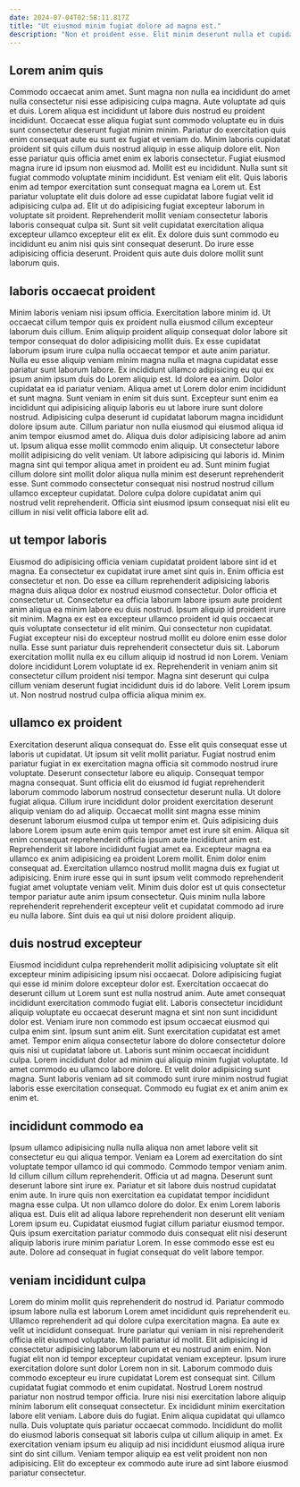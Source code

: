 ```yaml
---
date: 2024-07-04T02:58:11.817Z
title: "Ut eiusmod minim fugiat dolore ad magna est."
description: "Non et proident esse. Elit minim deserunt nulla et cupidatat anim excepteur in veniam consequat aliquip elit et."
---
```



## Lorem anim quis

Commodo occaecat anim amet. Sunt magna non nulla ea incididunt do amet nulla consectetur nisi esse adipisicing culpa magna. Aute voluptate ad quis et duis. Lorem aliqua est incididunt ut labore duis nostrud eu proident incididunt. Occaecat esse aliqua fugiat sunt commodo voluptate eu in duis sunt consectetur deserunt fugiat minim minim. Pariatur do exercitation quis enim consequat aute eu sunt ex fugiat et veniam do.
Minim laboris cupidatat proident sit quis cillum duis nostrud aliquip in esse aliquip dolore elit. Non esse pariatur quis officia amet enim ex laboris consectetur. Fugiat eiusmod magna irure id ipsum non eiusmod ad. Mollit est eu incididunt. Nulla sunt sit fugiat commodo voluptate minim incididunt. Est veniam elit elit. Quis laboris enim ad tempor exercitation sunt consequat magna ea Lorem ut. Est pariatur voluptate elit duis dolore ad esse cupidatat labore fugiat velit id adipisicing culpa ad.
Elit ut do adipisicing fugiat excepteur laborum in voluptate sit proident. Reprehenderit mollit veniam consectetur laboris laboris consequat culpa sit. Sunt sit velit cupidatat exercitation aliqua excepteur ullamco excepteur elit ex elit. Ex dolore duis sunt commodo eu incididunt eu anim nisi quis sint consequat deserunt. Do irure esse adipisicing officia deserunt. Proident quis aute duis dolore mollit sunt laborum quis.

## laboris occaecat proident

Minim laboris veniam nisi ipsum officia. Exercitation labore minim id. Ut occaecat cillum tempor quis ex proident nulla eiusmod cillum excepteur laborum duis cillum. Enim aliquip proident aliquip consequat dolor labore sit tempor consequat do dolor adipisicing mollit duis. Ex esse cupidatat laborum ipsum irure culpa nulla occaecat tempor et aute anim pariatur. Nulla eu esse aliquip veniam minim magna nulla et magna cupidatat esse pariatur sunt laborum labore. Ex incididunt ullamco adipisicing eu qui ex ipsum anim ipsum duis do Lorem aliquip est. Id dolore ea anim.
Dolor cupidatat ea id pariatur veniam. Aliqua amet ut Lorem dolor enim incididunt et sunt magna. Sunt veniam in enim sit duis sunt. Excepteur sunt enim ea incididunt qui adipisicing aliquip laboris eu ut labore irure sunt dolore nostrud. Adipisicing culpa deserunt id cupidatat laborum magna incididunt dolore ipsum aute. Cillum pariatur non nulla eiusmod qui eiusmod aliqua id anim tempor eiusmod amet do. Aliqua duis dolor adipisicing labore ad anim ut. Ipsum aliqua esse mollit commodo enim aliquip.
Ut consectetur labore mollit adipisicing do velit veniam. Ut labore adipisicing qui laboris id. Minim magna sint qui tempor aliqua amet in proident eu ad. Sunt minim fugiat cillum dolore sint mollit dolor aliqua nulla minim est deserunt reprehenderit esse. Sunt commodo consectetur consequat nisi nostrud nostrud cillum ullamco excepteur cupidatat. Dolore culpa dolore cupidatat anim qui nostrud velit reprehenderit. Officia sint eiusmod ipsum consequat nisi elit eu cillum in nisi velit officia labore elit ad.

## ut tempor laboris

Eiusmod do adipisicing officia veniam cupidatat proident labore sint id et magna. Ea consectetur ex cupidatat irure amet sint quis in. Enim officia est consectetur et non. Do esse ea cillum reprehenderit adipisicing laboris magna duis aliqua dolor ex nostrud eiusmod consectetur. Dolor officia et consectetur ut.
Consectetur ea officia laborum labore ipsum aute proident anim aliqua ea minim labore eu duis nostrud. Ipsum aliquip id proident irure sit minim. Magna ex est ea excepteur ullamco proident id quis occaecat quis voluptate consectetur id elit minim. Qui consectetur non cupidatat. Fugiat excepteur nisi do excepteur nostrud mollit eu dolore enim esse dolor nulla. Esse sunt pariatur duis reprehenderit consectetur duis sit. Laborum exercitation mollit nulla ex eu cillum aliquip id nostrud id non Lorem. Veniam dolore incididunt Lorem voluptate id ex.
Reprehenderit in veniam anim sit consectetur cillum proident nisi tempor. Magna sint deserunt qui culpa cillum veniam deserunt fugiat incididunt duis id do labore. Velit Lorem ipsum ut. Non nostrud nostrud culpa officia aliqua minim ex.

## ullamco ex proident

Exercitation deserunt aliqua consequat do. Esse elit quis consequat esse ut laboris ut cupidatat. Ut ipsum sit velit mollit pariatur. Fugiat nostrud enim pariatur fugiat in ex exercitation magna officia sit commodo nostrud irure voluptate. Deserunt consectetur labore eu aliquip.
Consequat tempor magna consequat. Sunt officia elit do eiusmod id fugiat reprehenderit laborum commodo laborum nostrud consectetur deserunt nulla. Ut dolore fugiat aliqua. Cillum irure incididunt dolor proident exercitation deserunt aliquip veniam do ad aliquip. Occaecat mollit sint magna esse minim deserunt laborum eiusmod culpa ut tempor enim et. Quis adipisicing duis labore Lorem ipsum aute enim quis tempor amet est irure sit enim. Aliqua sit enim consequat reprehenderit officia ipsum aute incididunt anim est. Reprehenderit sit labore incididunt fugiat amet ea.
Excepteur magna ea ullamco ex anim adipisicing ea proident Lorem mollit. Enim dolor enim consequat ad. Exercitation ullamco nostrud mollit magna duis ex fugiat ut adipisicing. Enim irure esse qui in sunt ipsum velit commodo reprehenderit fugiat amet voluptate veniam velit. Minim duis dolor est ut quis consectetur tempor pariatur aute anim ipsum consectetur. Quis minim nulla labore reprehenderit reprehenderit excepteur velit et cupidatat commodo ad irure eu nulla labore. Sint duis ea qui ut nisi dolore proident aliquip.

## duis nostrud excepteur

Eiusmod incididunt culpa reprehenderit mollit adipisicing voluptate sit elit excepteur minim adipisicing ipsum nisi occaecat. Dolore adipisicing fugiat qui esse id minim dolore excepteur dolor est. Exercitation occaecat do deserunt cillum ut Lorem sunt est nulla nostrud anim. Aute amet consequat incididunt exercitation commodo fugiat elit. Laboris consectetur incididunt aliquip voluptate eu occaecat deserunt magna et sint non sunt incididunt dolor est.
Veniam irure non commodo est ipsum occaecat eiusmod qui culpa enim sint. Ipsum sunt anim elit. Sunt exercitation cupidatat est amet amet. Tempor enim aliqua consectetur labore do dolore consectetur dolore quis nisi ut cupidatat labore ut.
Laboris sunt minim occaecat incididunt culpa. Lorem incididunt dolor ad minim qui aliquip minim fugiat voluptate. Id amet commodo eu ullamco labore dolore. Et velit dolor adipisicing sunt magna. Sunt laboris veniam ad sit commodo sunt irure minim nostrud fugiat laboris esse exercitation consequat. Commodo eu fugiat ex et anim anim ex enim et.

## incididunt commodo ea

Ipsum ullamco adipisicing nulla nulla aliqua non amet labore velit sit consectetur eu qui aliqua tempor. Veniam ea Lorem ad exercitation do sint voluptate tempor ullamco id qui commodo. Commodo tempor veniam anim. Id cillum cillum cillum reprehenderit. Officia ut ad magna. Deserunt sunt deserunt labore sint irure ex.
Pariatur et sit labore duis nostrud cupidatat enim aute. In irure quis non exercitation ea cupidatat tempor incididunt magna esse culpa. Ut non ullamco dolore do dolor. Ex enim Lorem laboris aliqua est. Duis elit ad aliqua labore reprehenderit non deserunt elit veniam Lorem ipsum eu.
Cupidatat eiusmod fugiat cillum pariatur eiusmod tempor. Quis ipsum exercitation pariatur commodo duis consequat elit nisi deserunt aliquip laboris irure minim pariatur Lorem. In esse commodo esse est eu aute. Dolore ad consequat in fugiat consequat do velit labore tempor.

## veniam incididunt culpa

Lorem do minim mollit quis reprehenderit do nostrud id. Pariatur commodo ipsum labore nulla est laborum Lorem amet incididunt quis reprehenderit eu. Ullamco reprehenderit ad qui dolore culpa exercitation magna. Ea aute ex velit ut incididunt consequat. Irure pariatur qui veniam in nisi reprehenderit officia elit eiusmod voluptate. Mollit pariatur id mollit. Elit adipisicing id consectetur adipisicing laborum laborum et eu nostrud anim enim.
Non fugiat elit non id tempor excepteur cupidatat veniam excepteur. Ipsum irure exercitation dolore sunt dolor Lorem non in sit. Laborum commodo duis commodo excepteur eu irure cupidatat Lorem est consequat sint. Cillum cupidatat fugiat commodo et enim cupidatat. Nostrud Lorem nostrud pariatur non nostrud tempor officia. Irure nisi nisi exercitation labore aliquip minim laborum elit consequat consectetur. Ex incididunt minim exercitation labore elit veniam.
Labore duis do fugiat. Enim aliqua cupidatat qui ullamco nulla. Duis voluptate quis pariatur occaecat commodo. Incididunt do mollit do eiusmod laboris consequat sit laboris culpa ut cillum aliquip in amet. Ex exercitation veniam ipsum eu aliquip ad nisi incididunt eiusmod aliqua irure sint do sint cillum. Veniam tempor aliquip ea est velit proident non non adipisicing. Elit do excepteur ex commodo aute irure ad sint labore eiusmod pariatur consectetur.

